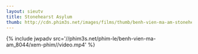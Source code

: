```yaml
---
layout: sieutv
title: Stonehearst Asylum
thumb: http://cdn.phim3s.net/images/films/thumb/benh-vien-ma-am-stonehearst-asylum-2014.jpg
---
```

{% include jwpadv src='//phim3s.net/phim-le/benh-vien-ma-am_8044/xem-phim//video.mp4' %}
